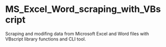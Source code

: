 # MS_Excel_Word_scraping_with_VBscript
Scraping and modifing data from Microsoft Excel and Word files with VBscript library functions and CLI tool.
